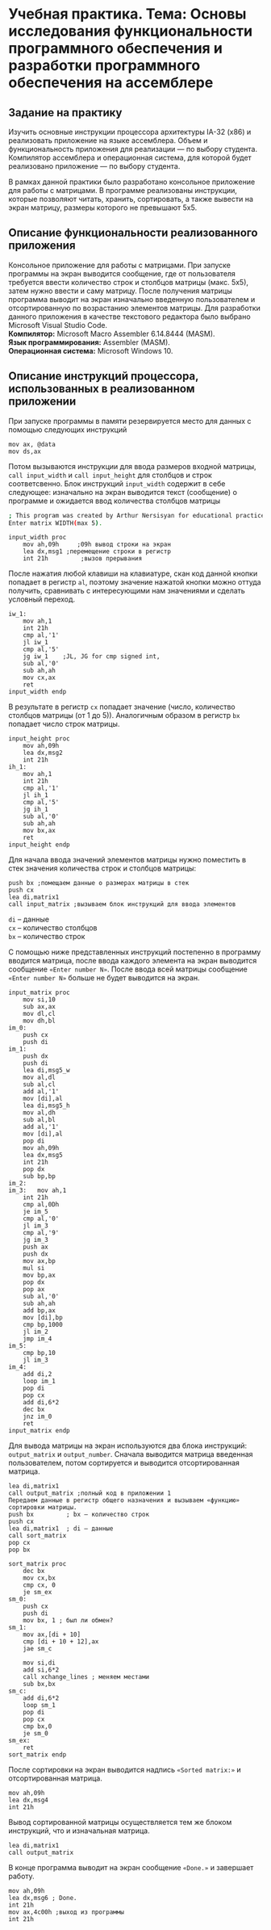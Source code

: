 # Учебная практика. Тема: Основы исследования функциональности программного обеспечения и разработки программного обеспечения на ассемблере

## Задание на практику

Изучить основные инструкции процессора архитектуры IA-32 (x86) и реализовать приложение на языке ассемблера. Объем и функциональность приложения для реализации — по выбору студента. Компилятор ассемблера и операционная система, для которой будет реализовано приложение — по выбору студента.

В рамках данной практики было разработано консольное приложение для работы с матрицами. В программе реализованы инструкции, которые позволяют читать, хранить, сортировать, а также вывести на экран матрицу, размеры которого не превышают 5х5.

## Описание функциональности реализованного приложения

Консольное приложение для работы с матрицами. При запуске программы на экран выводится сообщение, где от пользователя требуется ввести количество строк и столбцов матрицы (макс. 5х5), затем нужно ввести и саму матрицу. 
После получения матрицы программа выводит на экран изначально введенную пользователем и отсортированную по возрастанию элементов матрицы.
Для разработки данного приложения в качестве текстового редактора было выбрано Microsoft Visual Studio Code.</br>
**Компилятор:** Microsoft Macro Assembler 6.14.8444 (MASM).</br>
**Язык программирования:** Assembler (MASM).</br>
**Операционная система:** Microsoft Windows 10.

## Описание инструкций процессора, использованных в реализованном приложении

При запуске программы в памяти резервируется место для данных с помощью следующих инструкций 

```ASM
mov ax, @data 
mov ds,ax
```

Потом вызываются инструкции для ввода размеров входной матрицы, `call input_width` и `call input_height` для столбцов и строк соответсвенно.
Блок инструкций `input_width` содержит в себе следующее: изначально на экран выводится текст (сообщение) о программе и ожидается ввод количества столбцов матрицы

```bash
; This program was created by Arthur Nersisyan for educational practice.
Enter matrix WIDTH(max 5).
```

```ASM
input_width proc
    mov ah,09h     ;09h вывод строки на экран
    lea dx,msg1	;перемещение строки в регистр
    int 21h  		;вызов прерывания
```

После нажатия любой клавиши на клавиатуре, скан код данной кнопки попадает в регистр `al`, поэтому значение нажатой кнопки можно оттуда получить, сравнивать с интересующими нам значениями и сделать условный переход. 

```ASM
iw_1:   
    mov ah,1
    int 21h
    cmp al,'1'
    jl iw_1
    cmp al,'5'
    jg iw_1    ;JL, JG for cmp signed int,
    sub al,'0'
    sub ah,ah
    mov cx,ax               
    ret  
input_width endp
```   

В результате в регистр `cx` попадает значение (число, количество столбцов матрицы (от 1 до 5)).
Аналогичным образом в регистр `bx` попадает число строк матрицы. 

```ASM
input_height proc
    mov ah,09h
    lea dx,msg2
    int 21h  
ih_1:   
    mov ah,1
    int 21h
    cmp al,'1'
    jl ih_1
    cmp al,'5'
    jg ih_1 
    sub al,'0'
    sub ah,ah
    mov bx,ax               
    ret  
input_height endp
```

Для начала ввода значений элементов матрицы нужно поместить в стек значения количества строк и столбцов матрицы:

```ASM
push bx	;помещаем данные о размерах матрицы в стек
push cx
lea di,matrix1
call input_matrix ;вызываем блок инструкций для ввода элементов
```

`di` – данные</br>
`cx` – количество столбцов</br>
`bx` – количество строк</br>

С помощью ниже представленных инструкций постепенно в программу вводится матрица, после ввода каждого элемента на экран выводится сообщение `«Enter number N»`. После ввода всей матрицы сообщение `«Enter number N»` больше не будет выводится на экран.

```ASM
input_matrix proc
    mov si,10
    sub ax,ax
    mov dl,cl
    mov dh,bl 
im_0:      
    push cx
    push di 
im_1:     
    push dx                   
    push di
    lea di,msg5_w 
    mov al,dl
    sub al,cl
    add al,'1'
    mov [di],al
    lea di,msg5_h 
    mov al,dh
    sub al,bl
    add al,'1'
    mov [di],al
    pop di    
    mov ah,09h
    lea dx,msg5
    int 21h
    pop dx 
    sub bp,bp      
im_2:        
im_3:   mov ah,1 
    int 21h 
    cmp al,0Dh
    je im_5
    cmp al,'0'
    jl im_3
    cmp al,'9'
    jg im_3
    push ax
    push dx
    mov ax,bp
    mul si 
    mov bp,ax
    pop dx
    pop ax
    sub al,'0'
    sub ah,ah
    add bp,ax
    mov [di],bp
    cmp bp,1000
    jl im_2
    jmp im_4 
im_5:
    cmp bp,10
    jl im_3
im_4:   
    add di,2     
    loop im_1
    pop di
    pop cx
    add di,6*2 
    dec bx
    jnz im_0 
    ret
input_matrix endp   
```

Для вывода матрицы на экран используются два блока инструкций: `output_matrix` и `output_number`. Сначала  выводится матрица введенная пользователем, потом сортируется и выводится отсортированная матрица. 

```ASM
lea di,matrix1
call output_matrix ;полный код в приложении 1
Передаем данные в регистр общего назначения и вызываем «функцию» сортировки матрицы.
push bx         ; bx – количество строк
push cx
lea di,matrix1  ; di – данные
call sort_matrix
pop cx
pop bx
     
sort_matrix proc
    dec bx 
    mov cx,bx
    cmp cx, 0
    je sm_ex 
sm_0:
    push cx
    push di
    mov bx, 1 ; был ли обмен?
sm_1:        
    mov ax,[di + 10]
    cmp [di + 10 + 12],ax
    jae sm_c
    
    mov si,di
    add si,6*2
    call xchange_lines ; меняем местами
    sub bx,bx         
sm_c:          
    add di,6*2
    loop sm_1 
    pop di
    pop cx
    cmp bx,0
    je sm_0
sm_ex:         
    ret
sort_matrix endp
```

После сортировки на экран выводится надпись `«Sorted matrix:»` и отсортированная матрица.

```ASM
mov ah,09h
lea dx,msg4
int 21h 
```

Вывод сортированной матрицы осуществляется тем же блоком инструкций, что и изначальная матрица.

```ASM
lea di,matrix1
call output_matrix
```

В конце программа выводит на экран сообщение `«Done.»` и завершает работу.

```ASM
mov ah,09h
lea dx,msg6 ; Done.
int 21h    
mov ax,4c00h ;выход из программы
int 21h   
```
